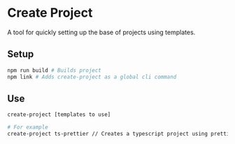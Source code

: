 # Create Project
A tool for quickly setting up the base of projects using templates.

## Setup
```bash
npm run build # Builds project
npm link # Adds create-project as a global cli command
```

## Use
```bash
create-project [templates to use]

# For example
create-project ts-prettier // Creates a typescript project using prettier
```
